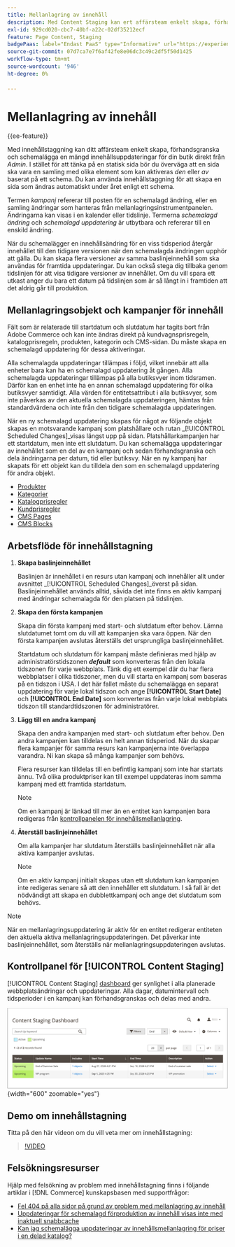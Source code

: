 ```yaml
---
title: Mellanlagring av innehåll
description: Med Content Staging kan ert affärsteam enkelt skapa, förhandsgranska och schemalägga en mängd olika innehållsuppdateringar för er butik direkt från administratören.
exl-id: 929cd020-cbc7-40bf-a22c-02df35212ecf
feature: Page Content, Staging
badgePaas: label="Endast PaaS" type="Informative" url="https://experienceleague.adobe.com/en/docs/commerce/user-guides/product-solutions" tooltip="Gäller endast Adobe Commerce i molnprojekt (Adobe-hanterad PaaS-infrastruktur) och lokala projekt."
source-git-commit: 07d7ca7e7f6af42fe8e06dc3c49c2df5f50d1425
workflow-type: tm+mt
source-wordcount: '946'
ht-degree: 0%

---
```


# Mellanlagring av innehåll

{{ee-feature}}

Med innehållstaggning kan ditt affärsteam enkelt skapa, förhandsgranska och schemalägga en mängd innehållsuppdateringar för din butik direkt från _Admin_. I stället för att tänka på en statisk sida bör du överväga att en sida ska vara en samling med olika element som kan aktiveras _den_ eller _av_ baserat på ett schema. Du kan använda innehållstaggning för att skapa en sida som ändras automatiskt under året enligt ett schema.

Termen _kampanj_ refererar till posten för en schemalagd ändring, eller en samling ändringar som hanteras från mellanlagringsinstrumentpanelen. Ändringarna kan visas i en kalender eller tidslinje. Termerna _schemalagd ändring_ och _schemalagd uppdatering_ är utbytbara och refererar till en enskild ändring.

När du schemalägger en innehållsändring för en viss tidsperiod återgår innehållet till den tidigare versionen när den schemalagda ändringen upphör att gälla. Du kan skapa flera versioner av samma baslinjeinnehåll som ska användas för framtida uppdateringar. Du kan också stega dig tillbaka genom tidslinjen för att visa tidigare versioner av innehållet. Om du vill spara ett utkast anger du bara ett datum på tidslinjen som är så långt in i framtiden att det aldrig går till produktion.

## Mellanlagringsobjekt och kampanjer för innehåll

Fält som är relaterade till startdatum och slutdatum har tagits bort från Adobe Commerce och kan inte ändras direkt på kundvagnsprisregeln, katalogprisregeln, produkten, kategorin och CMS-sidan. Du måste skapa en schemalagd uppdatering för dessa aktiveringar.

Alla schemalagda uppdateringar tillämpas i följd, vilket innebär att alla enheter bara kan ha en schemalagd uppdatering åt gången. Alla schemalagda uppdateringar tillämpas på alla butiksvyer inom tidsramen. Därför kan en enhet inte ha en annan schemalagd uppdatering för olika butiksvyer samtidigt. Alla värden för entitetsattribut i alla butiksvyer, som inte påverkas av den aktuella schemalagda uppdateringen, hämtas från standardvärdena och inte från den tidigare schemalagda uppdateringen.

När en ny schemalagd uppdatering skapas för något av följande objekt skapas en motsvarande kampanj som platshållare och rutan _[!UICONTROL Scheduled Changes]_visas längst upp på sidan. Platshållarkampanjen har ett startdatum, men inte ett slutdatum. Du kan schemalägga uppdateringar av innehållet som en del av en kampanj och sedan förhandsgranska och dela ändringarna per datum, tid eller butiksvy. När en ny kampanj har skapats för ett objekt kan du tilldela den som en schemalagd uppdatering för andra objekt.

- [Produkter](../catalog/product-scheduled-changes.md)
- [Kategorier](../catalog/category-scheduled-changes.md)
- [Katalogprisregler](../merchandising-promotions/price-rule-catalog-scheduled-changes.md)
- [Kundprisregler](../merchandising-promotions/price-rule-cart-scheduled-changes.md)
- [CMS Pages](pages-workspace.md#scheduled-changes)
- [CMS Blocks](blocks.md)

## Arbetsflöde för innehållstagning

1. **Skapa baslinjeinnehållet**

   Baslinjen är innehållet i en resurs utan kampanj och innehåller allt under avsnittet _[!UICONTROL Scheduled Changes]_överst på sidan. Baslinjeinnehållet används alltid, såvida det inte finns en aktiv kampanj med ändringar schemalagda för den platsen på tidslinjen.

1. **Skapa den första kampanjen**

   Skapa din första kampanj med start- och slutdatum efter behov. Lämna slutdatumet tomt om du vill att kampanjen ska vara öppen. När den första kampanjen avslutas återställs det ursprungliga baslinjeinnehållet.

   Startdatum och slutdatum för kampanj måste definieras med hjälp av administratörstidszonen **_default_** som konverteras från den lokala tidszonen för varje webbplats. Tänk dig ett exempel där du har flera webbplatser i olika tidszoner, men du vill starta en kampanj som baseras på en tidszon i USA. I det här fallet måste du schemalägga en separat uppdatering för varje lokal tidszon och ange **[!UICONTROL Start Date]** och **[!UICONTROL End Date]** som konverteras från varje lokal webbplats tidszon till standardtidszonen för administratörer.

1. **Lägg till en andra kampanj**

   Skapa den andra kampanjen med start- och slutdatum efter behov. Den andra kampanjen kan tilldelas en helt annan tidsperiod. När du skapar flera kampanjer för samma resurs kan kampanjerna inte överlappa varandra. Ni kan skapa så många kampanjer som behövs.

   Flera resurser kan tilldelas till en befintlig kampanj som inte har startats ännu. Två olika produktpriser kan till exempel uppdateras inom samma kampanj med ett framtida startdatum.

   >[!NOTE]
   >
   >Om en kampanj är länkad till mer än en entitet kan kampanjen bara redigeras från [kontrollpanelen för innehållsmellanlagring](content-staging-dashboard.md).

1. **Återställ baslinjeinnehållet**

   Om alla kampanjer har slutdatum återställs baslinjeinnehållet när alla aktiva kampanjer avslutas.

   >[!NOTE]
   >
   >Om en aktiv kampanj initialt skapas utan ett slutdatum kan kampanjen inte redigeras senare så att den innehåller ett slutdatum. I så fall är det nödvändigt att skapa en dubblettkampanj och ange det slutdatum som behövs.

>[!NOTE]
>
>När en mellanlagringsuppdatering är aktiv för en entitet redigerar entiteten den aktuella aktiva mellanlagringsuppdateringen. Det påverkar inte baslinjeinnehållet, som återställs när mellanlagringsuppdateringen avslutas.

## Kontrollpanel för [!UICONTROL Content Staging]

[!UICONTROL Content Staging] [dashboard](content-staging-dashboard.md) ger synlighet i alla planerade webbplatsändringar och uppdateringar. Alla dagar, datumintervall och tidsperioder i en kampanj kan förhandsgranskas och delas med andra.

![Kontrollpanel för mellanlagring](./assets/content-staging-dashboard-grid.png){width="600" zoomable="yes"}

## Demo om innehållstagning

Titta på den här videon om du vill veta mer om innehållstagning:

>[!VIDEO](https://video.tv.adobe.com/v/343784?quality=12&learn=on)

## Felsökningsresurser

Hjälp med felsökning av problem med innehållstagning finns i följande artiklar i [!DNL Commerce] kunskapsbasen med supportfrågor:

- [Fel 404 på alla sidor på grund av problem med mellanlagring av innehåll](https://experienceleague.adobe.com/docs/commerce-knowledge-base/kb/troubleshooting/site-down-or-unresponsive/error-404-on-all-pages-due-to-content-staging-issue.html)
- [Uppdateringar för schemalagd förproduktion av innehåll visas inte med inaktuell snabbcache](https://experienceleague.adobe.com/docs/commerce-knowledge-base/kb/troubleshooting/miscellaneous/scheduled-content-staging-updates-not-displayed-with-stale-fastly-cache.html)
- [Kan jag schemalägga uppdateringar av innehållsmellanlagring för priser i en delad katalog?](https://experienceleague.adobe.com/docs/commerce-knowledge-base/kb/faq/can-i-schedule-content-staging-updates-for-prices-in-a-shared-catalog.html)
